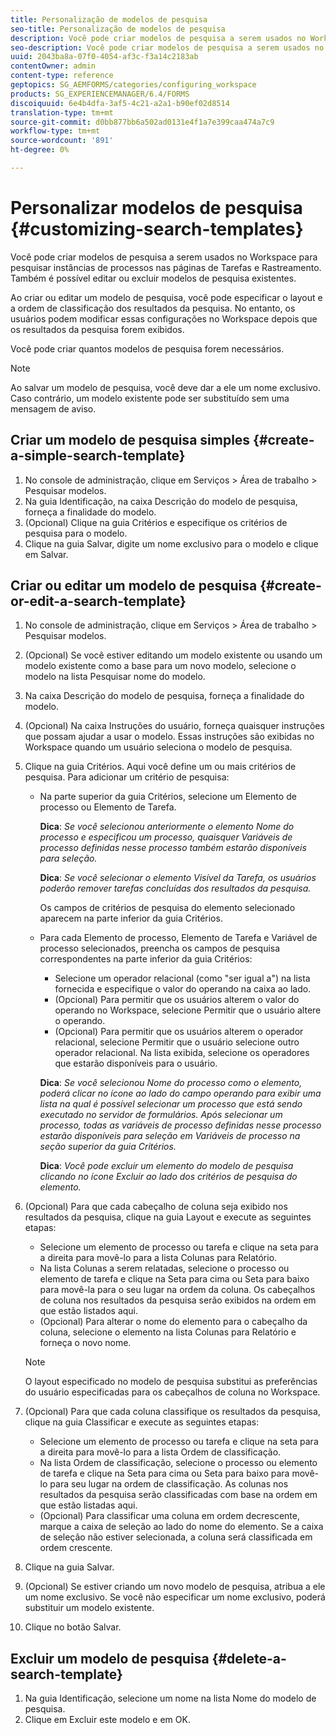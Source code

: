 ```yaml
---
title: Personalização de modelos de pesquisa
seo-title: Personalização de modelos de pesquisa
description: Você pode criar modelos de pesquisa a serem usados no Workspace para pesquisar instâncias de processos nas páginas de Tarefas e Rastreamento. Também é possível editar ou excluir modelos de pesquisa existentes.
seo-description: Você pode criar modelos de pesquisa a serem usados no Workspace para pesquisar instâncias de processos nas páginas de Tarefas e Rastreamento. Também é possível editar ou excluir modelos de pesquisa existentes.
uuid: 2043ba8a-07f0-4054-af3c-f3a14c2183ab
contentOwner: admin
content-type: reference
geptopics: SG_AEMFORMS/categories/configuring_workspace
products: SG_EXPERIENCEMANAGER/6.4/FORMS
discoiquuid: 6e4b4dfa-3af5-4c21-a2a1-b90ef02d8514
translation-type: tm+mt
source-git-commit: d0bb877bb6a502ad0131e4f1a7e399caa474a7c9
workflow-type: tm+mt
source-wordcount: '891'
ht-degree: 0%

---
```



# Personalizar modelos de pesquisa {#customizing-search-templates}

Você pode criar modelos de pesquisa a serem usados no Workspace para pesquisar instâncias de processos nas páginas de Tarefas e Rastreamento. Também é possível editar ou excluir modelos de pesquisa existentes.

Ao criar ou editar um modelo de pesquisa, você pode especificar o layout e a ordem de classificação dos resultados da pesquisa. No entanto, os usuários podem modificar essas configurações no Workspace depois que os resultados da pesquisa forem exibidos.

Você pode criar quantos modelos de pesquisa forem necessários.

>[!NOTE]
>
>Ao salvar um modelo de pesquisa, você deve dar a ele um nome exclusivo. Caso contrário, um modelo existente pode ser substituído sem uma mensagem de aviso.

## Criar um modelo de pesquisa simples {#create-a-simple-search-template}

1. No console de administração, clique em Serviços > Área de trabalho > Pesquisar modelos.
1. Na guia Identificação, na caixa Descrição do modelo de pesquisa, forneça a finalidade do modelo.
1. (Opcional) Clique na guia Critérios e especifique os critérios de pesquisa para o modelo.
1. Clique na guia Salvar, digite um nome exclusivo para o modelo e clique em Salvar.

## Criar ou editar um modelo de pesquisa {#create-or-edit-a-search-template}

1. No console de administração, clique em Serviços > Área de trabalho > Pesquisar modelos.
1. (Opcional) Se você estiver editando um modelo existente ou usando um modelo existente como a base para um novo modelo, selecione o modelo na lista Pesquisar nome do modelo.
1. Na caixa Descrição do modelo de pesquisa, forneça a finalidade do modelo.
1. (Opcional) Na caixa Instruções do usuário, forneça quaisquer instruções que possam ajudar a usar o modelo. Essas instruções são exibidas no Workspace quando um usuário seleciona o modelo de pesquisa.
1. Clique na guia Critérios. Aqui você define um ou mais critérios de pesquisa. Para adicionar um critério de pesquisa:

   * Na parte superior da guia Critérios, selecione um Elemento de processo ou Elemento de Tarefa.

      **Dica**:  *Se você selecionou anteriormente o elemento Nome do processo e especificou um processo, quaisquer Variáveis de processo definidas nesse processo também estarão disponíveis para seleção.*

      **Dica**:  *Se você selecionar o elemento Visível da Tarefa, os usuários poderão remover tarefas concluídas dos resultados da pesquisa.*

      Os campos de critérios de pesquisa do elemento selecionado aparecem na parte inferior da guia Critérios.

   * Para cada Elemento de processo, Elemento de Tarefa e Variável de processo selecionados, preencha os campos de pesquisa correspondentes na parte inferior da guia Critérios:

      * Selecione um operador relacional (como &quot;ser igual a&quot;) na lista fornecida e especifique o valor do operando na caixa ao lado.
      * (Opcional) Para permitir que os usuários alterem o valor do operando no Workspace, selecione Permitir que o usuário altere o operando.
      * (Opcional) Para permitir que os usuários alterem o operador relacional, selecione Permitir que o usuário selecione outro operador relacional. Na lista exibida, selecione os operadores que estarão disponíveis para o usuário.

      **Dica**:  *Se você selecionou Nome do processo como o elemento, poderá clicar no ícone ao lado do campo operando para exibir uma lista na qual é possível selecionar um processo que está sendo executado no servidor de formulários. Após selecionar um processo, todas as variáveis de processo definidas nesse processo estarão disponíveis para seleção em Variáveis de processo na seção superior da guia Critérios.*

      **Dica**:  *Você pode excluir um elemento do modelo de pesquisa clicando no ícone Excluir ao lado dos critérios de pesquisa do elemento.*


1. (Opcional) Para que cada cabeçalho de coluna seja exibido nos resultados da pesquisa, clique na guia Layout e execute as seguintes etapas:

   * Selecione um elemento de processo ou tarefa e clique na seta para a direita para movê-lo para a lista Colunas para Relatório.
   * Na lista Colunas a serem relatadas, selecione o processo ou elemento de tarefa e clique na Seta para cima ou Seta para baixo para movê-la para o seu lugar na ordem da coluna. Os cabeçalhos de coluna nos resultados da pesquisa serão exibidos na ordem em que estão listados aqui.
   * (Opcional) Para alterar o nome do elemento para o cabeçalho da coluna, selecione o elemento na lista Colunas para Relatório e forneça o novo nome.

   >[!NOTE]
   >
   >O layout especificado no modelo de pesquisa substitui as preferências do usuário especificadas para os cabeçalhos de coluna no Workspace.

1. (Opcional) Para que cada coluna classifique os resultados da pesquisa, clique na guia Classificar e execute as seguintes etapas:

   * Selecione um elemento de processo ou tarefa e clique na seta para a direita para movê-lo para a lista Ordem de classificação.
   * Na lista Ordem de classificação, selecione o processo ou elemento de tarefa e clique na Seta para cima ou Seta para baixo para movê-lo para seu lugar na ordem de classificação. As colunas nos resultados da pesquisa serão classificadas com base na ordem em que estão listadas aqui.
   * (Opcional) Para classificar uma coluna em ordem decrescente, marque a caixa de seleção ao lado do nome do elemento. Se a caixa de seleção não estiver selecionada, a coluna será classificada em ordem crescente.

1. Clique na guia Salvar.
1. (Opcional) Se estiver criando um novo modelo de pesquisa, atribua a ele um nome exclusivo. Se você não especificar um nome exclusivo, poderá substituir um modelo existente.
1. Clique no botão Salvar.

## Excluir um modelo de pesquisa {#delete-a-search-template}

1. Na guia Identificação, selecione um nome na lista Nome do modelo de pesquisa.
1. Clique em Excluir este modelo e em OK.

